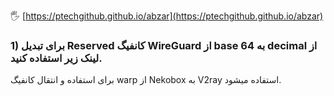 
🖐 [https://ptechgithub.github.io/abzar](https://ptechgithub.github.io/abzar)
                

### 1) برای تبدیل Reserved کانفیگ WireGuard از base 64 به decimal از لینک زیر استفاده کنید.
برای استفاده و انتقال کانفیگ warp از Nekobox به V2ray استفاده میشود.
